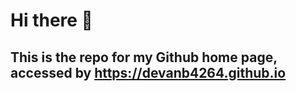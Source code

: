 # Hi there 👋 
## This is the repo for my Github home page, accessed by https://devanb4264.github.io
